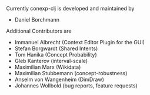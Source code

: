 Currently conexp-clj is developed and maintained by

* Daniel Borchmann

Additional Contributors are

* Immanuel Albrecht     (Context Editor Plugin for the GUI)
* Stefan Borgwardt      (Shared Intents)
* Tom Hanika            (Concept Probability)
* Gleb Kanterov         (interval-scale)
* Maximilian Marx       (Wikidata)
* Maximilian Stubbemann (concept-robustness)
* Anselm von Wangenheim (DimDraw)
* Johannes Wollbold     (bug reports, feature requests)
